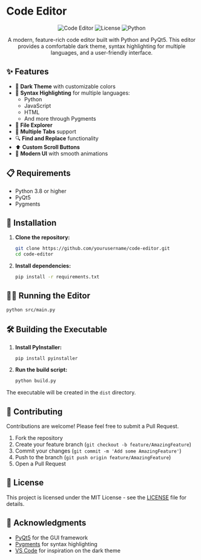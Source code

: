 # Code Editor

<div align="center">

![Code Editor](https://img.shields.io/badge/Code%20Editor-Python-blue)
![License](https://img.shields.io/badge/License-MIT-green)
![Python](https://img.shields.io/badge/Python-3.8%2B-blue)

A modern, feature-rich code editor built with Python and PyQt5. This editor provides a comfortable dark theme, syntax highlighting for multiple languages, and a user-friendly interface.

</div>

## ✨ Features

- 🎨 **Dark Theme** with customizable colors
- 🌈 **Syntax Highlighting** for multiple languages:
  - Python
  - JavaScript
  - HTML
  - And more through Pygments
- 📁 **File Explorer**
- 📑 **Multiple Tabs** support
- 🔍 **Find and Replace** functionality
- ⬆️ **Custom Scroll Buttons**
- 💫 **Modern UI** with smooth animations

## 📋 Requirements

- Python 3.8 or higher
- PyQt5
- Pygments

## 🚀 Installation

1. **Clone the repository:**
   ```bash
   git clone https://github.com/yourusername/code-editor.git
   cd code-editor
   ```

2. **Install dependencies:**
   ```bash
   pip install -r requirements.txt
   ```

## 🏃‍♂️ Running the Editor

```bash
python src/main.py
```

## 🛠️ Building the Executable

1. **Install PyInstaller:**
   ```bash
   pip install pyinstaller
   ```

2. **Run the build script:**
   ```bash
   python build.py
   ```

The executable will be created in the `dist` directory.

## 🤝 Contributing

Contributions are welcome! Please feel free to submit a Pull Request.

1. Fork the repository
2. Create your feature branch (`git checkout -b feature/AmazingFeature`)
3. Commit your changes (`git commit -m 'Add some AmazingFeature'`)
4. Push to the branch (`git push origin feature/AmazingFeature`)
5. Open a Pull Request

## 📄 License

This project is licensed under the MIT License - see the [LICENSE](LICENSE) file for details.

## 🙏 Acknowledgments

- [PyQt5](https://www.riverbankcomputing.com/software/pyqt/) for the GUI framework
- [Pygments](https://pygments.org/) for syntax highlighting
- [VS Code](https://code.visualstudio.com/) for inspiration on the dark theme 